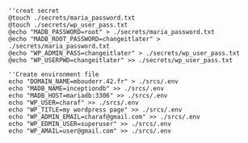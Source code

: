 

  	''creat secret
	@touch ./secrets/maria_password.txt
	@touch ./secrets/wp_user_pass.txt
	@echo "MADB_PASSWORD=root" > ./secrets/maria_password.txt
	@echo "MADB_ROOT_PASSWORD=changeitlater" > ./secrets/maria_password.txt
	@echo "WP_ADMIN_PASS=changeitlater" > ./secrets/wp_user_pass.txt
	@echo "WP_USERPWD=changeitlater" >> ./secrets/wp_user_pass.txt
  
  	''Create environment file
	echo "DOMAIN_NAME=mbouderr.42.fr" > ./srcs/.env
	echo "MADB_NAME=inceptiondb" >> ./srcs/.env
	echo "MADB_HOST=mariadb:3306" >> ./srcs/.env
	echo "WP_USER=charaf" >> ./srcs/.env
	echo "WP_TITLE=my wordpress page" >> ./srcs/.env
	echo "WP_ADMIN_EMAIL=charaf@gmail.com" >> ./srcs/.env
	echo "WP_EDMIN_USER=superuser" >> ./srcs/.env
	echo "WP_AMAIL=user@gmail.com" >> ./srcs/.env
